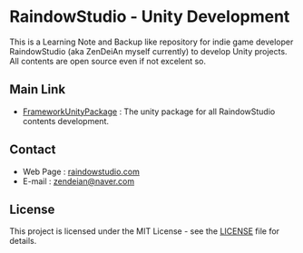 # RaindowStudio - Unity Development

This is a Learning Note and Backup like repository for indie game developer RaindowStudio (aka ZenDeiAn myself currently) to develop Unity projects.  
All contents are open source even if not excelent so. 

## Main Link

- [FrameworkUnityPackage](/Package/RaindowStudioFramework.unitypackage) : The unity package for all RaindowStudio contents development.

## Contact

- Web Page : [raindowstudio.com](https://raindowstudio.com/)
- E-mail : zendeian@naver.com

## License

This project is licensed under the MIT License - see the [LICENSE](LISENCE.MD) file for details.
